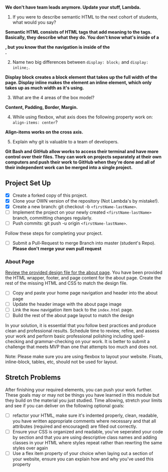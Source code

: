 <!-- # Sprint Challenge: User Interface and Git - Multi-Page Website -->

<!-- This challenge allows you to practice the concepts and techniques learned over the past week and apply them in a concrete project. This Sprint explored User Interface and Git. During this Sprint, you studied Semantic HTML, CSS Fundamentals, CSS Flexbox Module, and Git. In your challenge this week, you will demonstrate proficiency by creating a multi page website that has some missing HTML elements as well as CSS specificity problems that need to be solved.  You will also create an additional web page that will be linked to from a navigation you will build. -->

<!-- ## Instructions -->

<!-- **Read these instructions carefully. Understand exactly what is expected _before_ starting this Sprint Challenge.** -->

<!-- This is an individual assessment. All work must be your own. Your challenge score is a measure of your ability to work independently using the material covered through this sprint. You need to demonstrate proficiency in the concepts and objectives introduced and practiced in preceding days. -->

<!-- You are not allowed to collaborate during the Sprint Challenge. Your work reflects your proficiency in user interface and your command of the concepts and techniques in semantic HTML, CSS fundamentals, CSS flexbox module, and git. -->

<!-- You have three hours to complete this challenge. Plan your time accordingly. -->

<!-- ## Commits -->

<!-- Commit your code regularly and meaningfully. This helps both you (in case you ever need to return to old code for any number of reasons) -->

<!-- ## Description -->

<!-- In this challenge, you build a missing header (navigation and image) on the home page, update some CSS styling on the home page, and create an additional page (About) which will link from the navigation you created. -->

<!-- In meeting the minimum viable product (MVP) specifications listed below, your web page should look like the solution screen shots of the home and about pages (found in the design-files folder): -->

<!-- [Click here for the home page example](https://tk-assets.lambdaschool.com/39a49225-8ac9-43da-aa90-514fd60ae99a_sprint-challenge-ui-home-example.png)

[Click here for the about page example](https://tk-assets.lambdaschool.com/ede1bb1a-63ff-4801-8c02-3efa2f603190_sprint-challenge-ui-about-example.png) -->

<!-- ## Self-Study Questions -->

<!-- Demonstrate your understanding of this week's concepts by answering the following free-form questions. -->

<!-- Edit this document to include your answers after each question. Make sure to leave a blank line above and below your answer so it is clear and easy to read by your Team Lead -->

**We don't have team leads anymore. Update your stuff, Lambda.**

1. If you were to describe semantic HTML to the next cohort of students, what would you say?

**Semantic HTML consists of HTML tags that add meaning to the tags. Basically, they describe what they do. You don't know what's inside of a <div>, but you know that the navigation is inside of the <nav>.**

2. Name two big differences between ```display: block;``` and ```display: inline;```.

**Display block creates a block element that takes up the full width of the page. Display inline makes the element an inline element, which only takes up as much width as it's using.**

3. What are the 4 areas of the box model?

**Content, Padding, Border, Margin.**

4. While using flexbox, what axis does the following property work on: ```align-items: center```?

**Align-items works on the cross axis.**

5. Explain why git is valuable to a team of developers.

**Git Bash and GitHub allow works to access their terminal and have more control over their files. They can work on projects separately at their own computers and push their work to GitHub when they're done and all of their independent work can be merged into a single project.**

<!-- You are expected to be able to answer all these questions. Your responses contribute to your Sprint Challenge grade. Skipping this section *will* prevent you from passing this challenge. -->

## Project Set Up

- [X] Create a forked copy of this project.
- [X] Clone your OWN version of the repository (Not Lambda's by mistake!).
- [X] Create a new branch: git checkout -b `<firstName-lastName>`.
- [ ] Implement the project on your newly created `<firstName-lastName>` branch, committing changes regularly.
- [ ] Push commits: git push -u origin `<firstName-lastName>`.
 
Follow these steps for completing your project.

- [ ] Submit a Pull-Request to merge <firstName-lastName> Branch into master (student's  Repo). **Please don't merge your own pull request**



<!-- ## Minimum Viable Product -->

<!-- Your finished project must include all of the following requirements: -->

<!-- ### Home Page -->

<!-- [Review the provided design file for the home page](design-files/home.png).  Notice the navigation and header images are missing.

* [X] Build the HTML and CSS to create the missing navigation and header.
* [X] Link the `About` navigation item to the [about.html](about.html) page -->

<!-- You will also notice there are 10 boxes on the home page that need background colors.  Use this list below to correctly style each box:

* [X] box1: `teal`
* [X] box2: `gold`
* [X] box3: `cadetblue`
* [X] box4: `coral`
* [X] box5: `crimson`
* [X] box6: `forestgreen`
* [X] box7: `darkorchid`
* [X] box8: `hotpink`
* [X] box9: `indigo`
* [X] box10: `dodgerblue` -->

### About Page

[Review the provided design file for the about page](design-files/about.png). You have been provided the HTML wrapper, footer, and page content for the about page. Create the rest of the missing HTML and CSS to match the design file.

* [ ] Copy and paste your home page navigation and header into the about page
* [ ] Update the header image with the about page image
* [ ] Link the `Home` navigation item back to the `index.html` page.
* [ ] Build the rest of the about page layout to match the design

In your solution, it is essential that you follow best practices and produce clean and professional results. Schedule time to review, refine, and assess your work and perform basic professional polishing including spell-checking and grammar-checking on your work. It is better to submit a challenge that meets MVP than one that attempts too much and does not.

Note: Please make sure you are using flexbox to layout your website. Floats, inline-block, tables, etc, should not be used for layout. 

## Stretch Problems

After finishing your required elements, you can push your work further. These goals may or may not be things you have learned in this module but they build on the material you just studied. Time allowing, stretch your limits and see if you can deliver on the following optional goals:

* [ ] refactor your HTML, make sure it's indented properly, clean, readable, you have written appropriate comments where necessary and that all attributes (required and encouraged) are filled out correctly.  
* [ ] Ensure your CSS is organized and readable, you've seperated your code by section and that you are using descriptive class names and adding classes in your HTML where styles repeat rather than rewrting the same styles over again
* [ ] Use a flex item property of your choice when laying out a section of your website, ensure you can explain how and why you've used this property 
